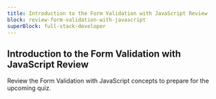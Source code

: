```yaml
---
title: Introduction to the Form Validation with JavaScript Review
block: review-form-validation-with-javascript
superBlock: full-stack-developer
---
```


## Introduction to the Form Validation with JavaScript Review

Review the Form Validation with JavaScript concepts to prepare for the upcoming quiz.
